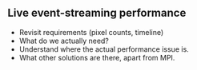 Live event-streaming performance
----

- Revisit requirements (pixel counts, timeline)
- What do we actually need?
- Understand where the actual performance issue is.
- What other solutions are there, apart from MPI.
